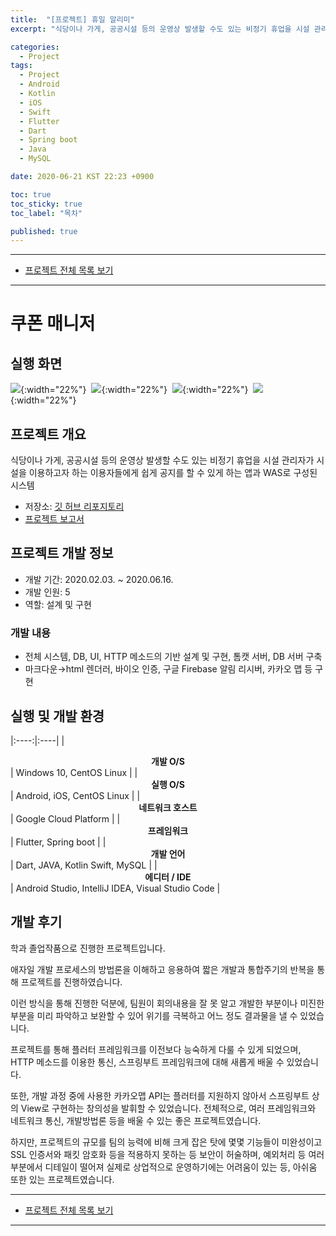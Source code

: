 ```yaml
---
title:  "[프로젝트] 휴일 알리미"
excerpt: "식당이나 가게, 공공시설 등의 운영상 발생할 수도 있는 비정기 휴업을 시설 관리자가 시설을 이용하고자 하는 이용자들에게 쉽게 공지를 할 수 있게 하는 앱과 WAS로 구성된 시스템"

categories:
  - Project
tags:
  - Project
  - Android
  - Kotlin
  - iOS
  - Swift
  - Flutter
  - Dart
  - Spring boot
  - Java
  - MySQL

date: 2020-06-21 KST 22:23 +0900

toc: true
toc_sticky: true
toc_label: "목차"

published: true
---
```


- - -

 - [프로젝트 전체 목록 보기](/projects)

- - -

# 쿠폰 매니저

## 실행 화면

![](/assets/images/posts/projects/holinoti/home.jpg){:width="22%"}&nbsp;
![](/assets/images/posts/projects/holinoti/facility.jpg){:width="22%"}&nbsp;
![](/assets/images/posts/projects/holinoti/notice.jpg){:width="22%"}&nbsp;
![](/assets/images/posts/projects/holinoti/notice_receive.jpg){:width="22%"}

## 프로젝트 개요

식당이나 가게, 공공시설 등의 운영상 발생할 수도 있는 비정기 휴업을 시설 관리자가 시설을 이용하고자 하는 이용자들에게 쉽게 공지를 할 수 있게 하는 앱과 WAS로 구성된 시스템

 - 저장소: [깃 허브 리포지토리](https://github.com/NeoMindStd/HoliNoti)
 - [프로젝트 보고서](/assets/pdf/projects/holinoti/final_report.pdf)

## 프로젝트 개발 정보

 - 개발 기간: 2020.02.03. ~ 2020.06.16.
 - 개발 인원: 5
 - 역할: 설계 및 구현

### 개발 내용

 - 전체 시스템, DB, UI, HTTP 메소드의 기반 설계 및 구현, 톰캣 서버, DB 서버 구축
 - 마크다운→html 렌더러, 바이오 인증, 구글 Firebase 알림 리시버, 카카오 맵 등 구현

## 실행 및 개발 환경

|:----:|:----|
| **<center>개발 O/S</center>** | Windows 10, CentOS Linux |
| **<center>실행 O/S</center>** | Android, iOS, CentOS Linux |
| **<center>네트워크 호스트</center>** | Google Cloud Platform |
| **<center>프레임워크</center>** | Flutter, Spring boot |
| **<center>개발 언어</center>** | Dart, JAVA, Kotlin Swift, MySQL |
| **<center>에디터 / IDE</center>** | Android Studio, IntelliJ IDEA, Visual Studio Code |

## 개발 후기

학과 졸업작품으로 진행한 프로젝트입니다. 

애자일 개발 프로세스의 방법론을 이해하고 응용하여 짧은 개발과 통합주기의 반복을 통해 프로젝트를 진행하였습니다. 

이런 방식을 통해 진행한 덕분에, 팀원이 회의내용을 잘 못 알고 개발한 부분이나 미진한 부분을 미리 파악하고 보완할 수 있어 위기를 극복하고 어느 정도 결과물을 낼 수 있었습니다. 

프로젝트를 통해 플러터 프레임워크를 이전보다 능숙하게 다룰 수 있게 되었으며, HTTP 메소드를 이용한 통신, 스프링부트 프레임워크에 대해 새롭게 배울 수 있었습니다. 

또한, 개발 과정 중에 사용한 카카오맵 API는 플러터를 지원하지 않아서 스프링부트 상의 View로 구현하는 창의성을 발휘할 수 있었습니다. 전체적으로, 여러 프레임워크와 네트워크 통신, 개발방법론 등을 배울 수 있는 좋은 프로젝트였습니다. 

하지만, 프로젝트의 규모를 팀의 능력에 비해 크게 잡은 탓에 몇몇 기능들이 미완성이고 SSL 인증서와 패킷 암호화 등을 적용하지 못하는 등 보안이 허술하며, 예외처리 등 여러 부분에서 디테일이 떨어져 실제로 상업적으로 운영하기에는 어려움이 있는 등, 아쉬움 또한 있는 프로젝트였습니다.

- - -

 - [프로젝트 전체 목록 보기](/projects)

- - -